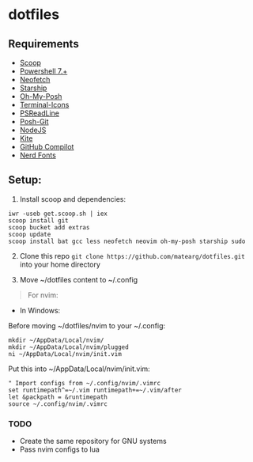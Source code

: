 # dotfiles

## Requirements
* [Scoop](https://scoop.sh/)
* [Powershell 7.+](https://docs.microsoft.com/en-us/powershell/scripting/install/installing-powershell-on-windows?view=powershell-7.2)
* [Neofetch](https://github.com/dylanaraps/neofetch)
* [Starship](https://starship.rs/)
* [Oh-My-Posh](ohmyposh.dev/)
* [Terminal-Icons](https://github.com/devblackops/Terminal-Icons)
* [PSReadLine](https://github.com/PowerShell/PSReadLine)
* [Posh-Git](https://github.com/dahlbyk/posh-git)
* [NodeJS](https://nodejs.org/es/)
* [Kite](https://www.kite.com/)
* [GitHub Compilot](https://copilot.github.com/)
* [Nerd Fonts](https://www.nerdfonts.com)

## Setup:
1. Install scoop and dependencies:

```
iwr -useb get.scoop.sh | iex
scoop install git
scoop bucket add extras
scoop update
scoop install bat gcc less neofetch neovim oh-my-posh starship sudo
```

2. Clone this repo `git clone https://github.com/matearg/dotfiles.git` into your home directory

3. Move ~/dotfiles content to ~/.config

> For nvim:

* In Windows:

Before moving ~/dotfiles/nvim to your ~/.config:

```
mkdir ~/AppData/Local/nvim/
mkdir ~/AppData/Local/nvim/plugged
ni ~/AppData/Local/nvim/init.vim
```

Put this into ~/AppData/Local/nvim/init.vim:

```
" Import configs from ~/.config/nvim/.vimrc
set runtimepath^=~/.vim runtimepath+=~/.vim/after
let &packpath = &runtimepath
source ~/.config/nvim/.vimrc
```

### TODO
* Create the same repository for GNU systems
* Pass nvim configs to lua
